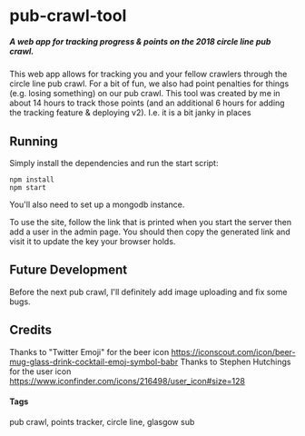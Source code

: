 # pub-crawl-tool
##### A web app for tracking progress & points on the 2018 circle line pub crawl.

This web app allows for tracking you and your fellow crawlers through the circle line pub crawl.
For a bit of fun, we also had point penalties for things (e.g. losing something) on
our pub crawl. This tool was created by me in about 14 hours to track those points (and an additional 6 hours for adding the tracking feature & deploying v2). I.e. it is a bit janky in places

## Running

Simply install the dependencies and run the start script:
```
npm install
npm start
```

You'll also need to set up a mongodb instance.

To use the site, follow the link that is printed when you start the server then
add a user in the admin page. You should then copy the generated link and
visit it to update the key your browser holds.

## Future Development
Before the next pub crawl, I'll definitely add image uploading and fix some bugs.

## Credits

Thanks to "Twitter Emoji" for the beer icon https://iconscout.com/icon/beer-mug-glass-drink-cocktail-emoj-symbol-babr
Thanks to Stephen Hutchings for the user icon https://www.iconfinder.com/icons/216498/user_icon#size=128

#### Tags

pub crawl, points tracker, circle line, glasgow sub

